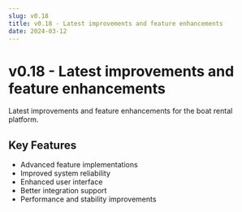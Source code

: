 ```yaml
---
slug: v0.18
title: v0.18 - Latest improvements and feature enhancements
date: 2024-03-12
---
```


# v0.18 - Latest improvements and feature enhancements

Latest improvements and feature enhancements for the boat rental platform.

## Key Features

- Advanced feature implementations
- Improved system reliability
- Enhanced user interface
- Better integration support
- Performance and stability improvements
